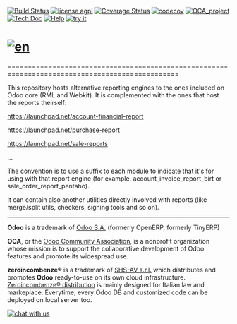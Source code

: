 [![Build Status](https://travis-ci.org/zeroincombenze/reporting-engine.svg?branch=7.0)](https://travis-ci.org/zeroincombenze/reporting-engine)
[![license agpl](https://img.shields.io/badge/licence-AGPL--3-blue.svg)](http://www.gnu.org/licenses/agpl-3.0.html)
[![Coverage Status](https://coveralls.io/repos/github/zeroincombenze/reporting-engine/badge.svg?branch=7.0)](https://coveralls.io/github/zeroincombenze/reporting-engine?branch=7.0)
[![codecov](https://codecov.io/gh/zeroincombenze/reporting-engine/branch/7.0/graph/badge.svg)](https://codecov.io/gh/zeroincombenze/reporting-engine/branch/7.0)
[![OCA_project](http://www.zeroincombenze.it/wp-content/uploads/ci-ct/prd/button-oca-7.svg)](https://github.com/OCA/reporting-engine/tree/7.0)
[![Tech Doc](http://www.zeroincombenze.it/wp-content/uploads/ci-ct/prd/button-docs-7.svg)](http://wiki.zeroincombenze.org/en/Odoo/7.0/dev)
[![Help](http://www.zeroincombenze.it/wp-content/uploads/ci-ct/prd/button-help-7.svg)](http://wiki.zeroincombenze.org/en/Odoo/7.0/man/)
[![try it](http://www.zeroincombenze.it/wp-content/uploads/ci-ct/prd/button-try-it-7.svg)](http://erp7.zeroincombenze.it)


[![en](http://www.shs-av.com/wp-content/en_US.png)](http://wiki.zeroincombenze.org/it/Odoo/7.0/man)
================================================================================================
================================================================================================

This repository hosts alternative reporting engines to the ones included on Odoo core (RML and Webkit). It is complemented with the ones that host the reports theirself:

https://launchpad.net/account-financial-report

https://launchpad.net/purchase-report

https://launchpad.net/sale-reports

...

The convention is to use a suffix to each module to indicate that it's for using with that report engine (for example, account_invoice_report_birt or sale_order_report_pentaho).

It can contain also another utilities directly involved with reports (like merge/split utils, checkers, signing tools and so on).

[//]: # (copyright)

----

**Odoo** is a trademark of [Odoo S.A.](https://www.odoo.com/) (formerly OpenERP, formerly TinyERP)

**OCA**, or the [Odoo Community Association](http://odoo-community.org/), is a nonprofit organization whose
mission is to support the collaborative development of Odoo features and
promote its widespread use.

**zeroincombenze®** is a trademark of [SHS-AV s.r.l.](http://www.shs-av.com/)
which distributes and promotes **Odoo** ready-to-use on its own cloud infrastructure.
[Zeroincombenze® distribution](http://wiki.zeroincombenze.org/en/Odoo)
is mainly designed for Italian law and markeplace.
Everytime, every Odoo DB and customized code can be deployed on local server too.

[//]: # (end copyright)
[![chat with us](https://www.shs-av.com/wp-content/chat_with_us.gif)](https://tawk.to/85d4f6e06e68dd4e358797643fe5ee67540e408b)

